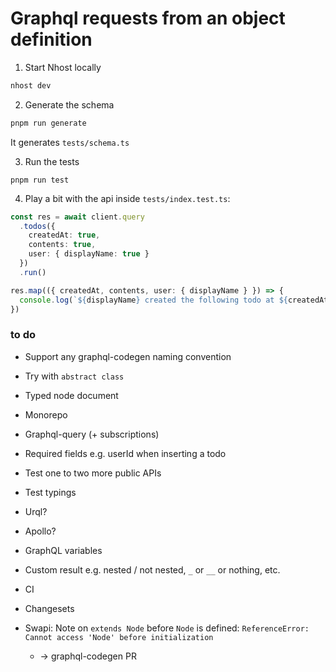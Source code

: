 # Graphql requests from an object definition

1. Start Nhost locally

```sh
nhost dev
```

2. Generate the schema

```sh
pnpm run generate
```

It generates `tests/schema.ts`

3. Run the tests

```
pnpm run test
```

4. Play a bit with the api inside `tests/index.test.ts`:

```ts
const res = await client.query
  .todos({
    createdAt: true,
    contents: true,
    user: { displayName: true }
  })
  .run()

res.map(({ createdAt, contents, user: { displayName } }) => {
  console.log(`${displayName} created the following todo at ${createdAt}: ${contents}`)
})
```

### to do

- Support any graphql-codegen naming convention
- Try with `abstract class`
- Typed node document
- Monorepo
- Graphql-query (+ subscriptions)
- Required fields e.g. userId when inserting a todo
- Test one to two more public APIs
- Test typings
- Urql?
- Apollo?
- GraphQL variables
- Custom result e.g. nested / not nested, `_` or `__` or nothing, etc.
- CI
- Changesets

- Swapi: Note on `extends Node` before `Node` is defined: `ReferenceError: Cannot access 'Node' before initialization`
  - -> graphql-codegen PR
